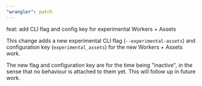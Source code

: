 ```yaml
---
"wrangler": patch
---
```


feat: add CLI flag and config key for experimental Workers + Assets

This change adds a new experimental CLI flag (`--experimental-assets`) and configuration key (`experimental_assets`) for the new Workers + Assets work.

The new flag and configuration key are for the time being "inactive", in the sense that no behaviour is attached to them yet. This will follow up in future work.
